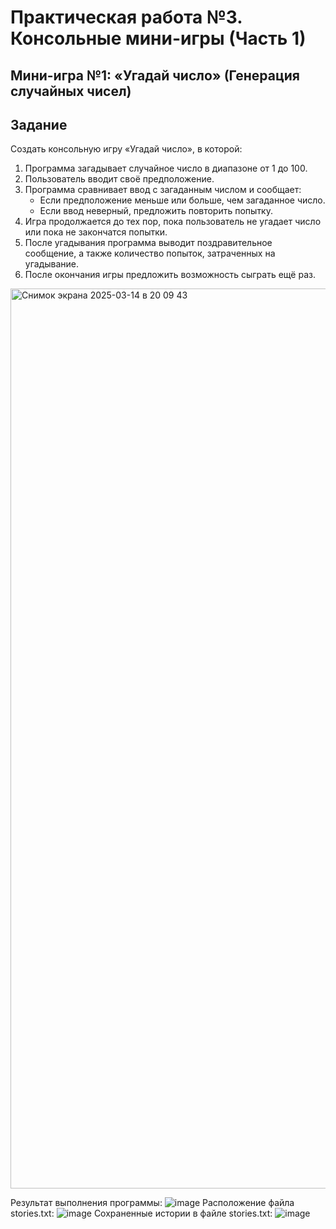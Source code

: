 <h1>Практическая работа №3. Консольные мини-игры (Часть 1)</h1>
<h2>Мини-игра №1: «Угадай число» (Генерация случайных чисел)</h2>
<h2>Задание</h2>
<p>
Создать консольную игру «Угадай число», в которой:
<ol>
<li>Программа загадывает случайное число в диапазоне от 1 до 100.</li>
<li>Пользователь вводит своё предположение.</li>
<li>Программа сравнивает ввод с загаданным числом и сообщает:
  <ul>
    
<li>Если предположение меньше или больше, чем загаданное число.</li>
<li>Если ввод неверный, предложить повторить попытку.</li>
  </ul>
  </li>
<li>Игра продолжается до тех пор, пока пользователь не угадает число или
пока не закончатся попытки.</li>
<li>После угадывания программа выводит поздравительное сообщение, а
также количество попыток, затраченных на угадывание.</li>
<li>После окончания игры предложить возможность сыграть ещё раз.</li>
</ol>
</p>
<img width="1440" alt="Снимок экрана 2025-03-14 в 20 09 43" src="https://github.com/user-attachments/assets/8c5f179c-6203-4402-9a88-504aa9499595" />

Результат выполнения программы:
![image](https://github.com/user-attachments/assets/1c0e9a2f-598e-497e-b8f3-0415809cc18f)
Расположение файла stories.txt:
![image](https://github.com/user-attachments/assets/acecd561-0093-4e03-b014-14aeca776c8a)
Сохраненные истории в файле stories.txt:
![image](https://github.com/user-attachments/assets/777fcf6a-c623-468d-931e-8ba4910b7719)

